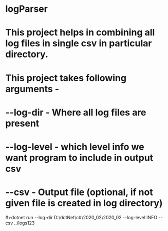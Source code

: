 # logParser
# This project helps in combining all log files in single csv in particular directory.
# This project takes following arguments - 
#   --log-dir - Where all log files are present
#   --log-level - which level info we want program to include in output csv
#   --csv - Output file (optional, if not given file is created in log directory)

#>dotnet run --log-dir D:\\dotNet\\c#\\2020_02\\2020_02 --log-level INFO --csv ../logs123